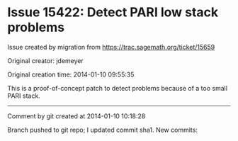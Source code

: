 # Issue 15422: Detect PARI low stack problems

Issue created by migration from https://trac.sagemath.org/ticket/15659

Original creator: jdemeyer

Original creation time: 2014-01-10 09:55:35

This is a proof-of-concept patch to detect problems because of a too small PARI stack.


---

Comment by git created at 2014-01-10 10:18:28

Branch pushed to git repo; I updated commit sha1. New commits:
